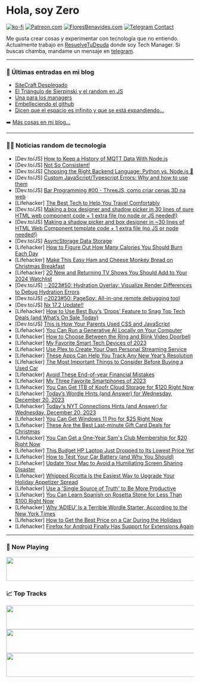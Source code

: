 # Hola, soy Zero

[![ko-fi](https://ko-fi.com/img/githubbutton_sm.svg)](https://ko-fi.com/J3J4N0LUK)
[![Patreon.com](https://img.shields.io/endpoint.svg?url=https%3A%2F%2Fshieldsio-patreon.vercel.app%2Fapi%3Fusername%3Dzerodragon%26type%3Dpatrons&style=for-the-badge)](https://patreon.com/zerodragon)
[![FloresBenavides.com](https://img.shields.io/website?down_message=oops&label=MiBlog&style=for-the-badge&up_message=online&url=https%3A%2F%2Ffloresbenavides.com)](https://floresbenavides.com)
[![Telegram Contact](https://img.shields.io/badge/escr%C3%ADbeme-ZeroDragon-%2326A5E4?style=for-the-badge&logo=telegram)](https://t.me/zerodragon)

Me gusta crear cosas y experimentar con tecnología que no entiendo.
Actualmente trabajo en [ResuelveTuDeuda](http://github.com/resuelve) donde soy Tech Manager.
Si buscas chamba, mandame un mensaje en [telegram](https://t.me/zerodragon).

---

### 📕 Últimas entradas en mi blog
<!-- BLOG-POST-LIST:START -->
- [SiteCraft Desplegado](https://floresbenavides.com/sitecraft-desplegado/)
- [El Triángulo de Sierpinski y el random en JS](https://floresbenavides.com/el-triangulo-de-sierpinski-y-el-random-en-js/)
- [Una para los managers](https://floresbenavides.com/una-para-los-managers/)
- [Embelleciendo el github](https://floresbenavides.com/embelleciendo-el-github/)
- [Dicen que el espacio es infinito y que se está expandiendo…](https://floresbenavides.com/dicen-que-el-espacio-es-infinito-y-que-se-esta-expandiendo/)
<!-- BLOG-POST-LIST:END -->

➡️ [Más cosas en mi blog...](https://floresbenavides.com)

---

### 👨‍💻 Noticias random de tecnología
<!-- TECH-POSTS:START -->
- [Dev.to/JS] [How to Keep a History of MQTT Data With Node.js](https://dev.to/reductstore/how-to-keep-a-history-of-mqtt-data-with-nodejs-5044)
- [Dev.to/JS] [Not So Consistent!](https://dev.to/pranavmadhavan1/not-so-consistent-71g)
- [Dev.to/JS] [Choosing the Right Backend Language: Python vs. Node.js 🚀](https://dev.to/abneribeiro/choosing-the-right-backend-language-python-vs-nodejs-2pkf)
- [Dev.to/JS] [Custom JavaScript/Typescript Errors: Why and how to use them](https://dev.to/adamcoster/custom-javascripttypescript-errors-why-and-how-to-use-them-1a5f)
- [Dev.to/JS] [Bar Programming #00 - ThreeJS, como criar cenas 3D na web](https://dev.to/samoht/bar-programming-00-threejs-como-criar-cenas-3d-na-web-2cnh)
- [Lifehacker] [The Best Tech to Help You Travel Comfortably](https://lifehacker.com/travel/the-best-tech-to-travel-comfortably)
- [Dev.to/JS] [Making a box designer and shadow picker in 30 lines of pure HTML web component code + 1 extra file &lpar;no node or JS needed!&rpar;](https://dev.to/michaelpb/making-a-box-designer-and-shadow-picker-in-30-lines-of-pure-html-web-component-code-1-extra-file-no-node-or-js-needed-2m3g)
- [Dev.to/JS] [Making a shadow picker and box designer in ~30 lines of HTML Web Component template code + 1 extra file &lpar;no JS or node needed!&rpar;](https://dev.to/michaelpb/making-a-shadow-picker-and-box-designer-in-30-lines-of-html-web-component-template-code-1-extra-file-no-js-or-node-needed-55ch)
- [Dev.to/JS] [AsyncStorage Data Storage](https://dev.to/ofidohub/asyncstorage-data-storage-4n9a)
- [Lifehacker] [How to Figure Out How Many Calories You Should Burn Each Day](https://lifehacker.com/health/how-many-calories-should-you-burn-each-day)
- [Lifehacker] [Make This Easy Ham and Cheese Monkey Bread on Christmas Breakfast](https://lifehacker.com/food-drink/easy-ham-and-cheese-monkey-bread-recipe)
- [Lifehacker] [20 New and Returning TV Shows You Should Add to Your 2024 Watchlist](https://lifehacker.com/entertainment/best-new-and-returning-tv-shows-2024)
- [Dev.to/JS] [✨2023#50: Hydration Overlay: Visualize Render Differences to Debug Hydration Errors](https://dev.to/jstoolsweekly/202350-hydration-overlay-visualize-render-differences-to-debug-hydration-errors-5cao)
- [Dev.to/JS] [🔥2023#50: PageSpy: All-in-one remote debugging tool](https://dev.to/jstoolsweekly/202350-pagespy-all-in-one-remote-debugging-tool-ldj)
- [Dev.to/JS] [Nx 17.2 Update!!](https://dev.to/nx/nx-172-update-5ag8)
- [Lifehacker] [How to Use Best Buy’s ‘Drops’ Feature to Snag Top Tech Deals &lpar;and What’s On Sale Today&rpar;](https://lifehacker.com/tech/best-tech-deals-from-best-buy-drops)
- [Dev.to/JS] [This is How Your Parents Used CSS and JavaScript](https://dev.to/nikola/this-is-how-your-parents-used-css-and-javascript-b8p)
- [Lifehacker] [You Can Run a Generative AI Locally on Your Computer](https://lifehacker.com/tech/how-to-run-generative-ais-locally-on-your-computer)
- [Lifehacker] [How to Choose Between the Ring and Blink Video Doorbell](https://lifehacker.com/tech/ring-and-blink-doorbell-comparison)
- [Lifehacker] [My Favorite Smart Tech Devices of 2023](https://lifehacker.com/tech/best-smart-tech-this-year)
- [Lifehacker] [Use Plex to Create Your Own Personal Streaming Service](https://lifehacker.com/tech/how-to-use-plex-to-create-your-own-personal-streaming-service)
- [Lifehacker] [These Apps Can Help You Track Any New Year’s Resolution](https://lifehacker.com/health/the-best-new-years-resolution-apps)
- [Lifehacker] [The Most Important Things to Consider Before Buying a Used Car](https://lifehacker.com/travel/tips-for-used-car-buying)
- [Lifehacker] [Avoid These End-of-year Financial Mistakes](https://lifehacker.com/money/avoid-these-end-of-year-financial-mistakes)
- [Lifehacker] [My Three Favorite Smartphones of 2023](https://lifehacker.com/tech/the-best-smartphones-of-2023)
- [Lifehacker] [You Can Get 1TB of Koofr Cloud Storage for $120 Right Now](https://lifehacker.com/tech/koofr-cloud-storage)
- [Lifehacker] [Today’s Wordle Hints &lpar;and Answer&rpar; for Wednesday, December 20, 2023](https://lifehacker.com/entertainment/wordle-answer-today-december-20-2023)
- [Lifehacker] [Today&#39;s NYT Connections Hints &lpar;and Answer&rpar; for Wednesday, December 20, 2023](https://lifehacker.com/entertainment/nyt-connections-answer-today-december-20-2023)
- [Lifehacker] [You Can Get Windows 11 Pro for $25 Right Now](https://lifehacker.com/tech/windows-11-pro-sale)
- [Lifehacker] [These Are the Best Last-minute Gift Card Deals for Christmas](https://lifehacker.com/money/best-gift-card-deals-for-christmas)
- [Lifehacker] [You Can Get a One-Year Sam&#39;s Club Membership for $20 Right Now](https://lifehacker.com/money/one-year-sams-club-membership)
- [Lifehacker] [This Budget HP Laptop Just Dropped to Its Lowest Price Yet](https://lifehacker.com/tech/hp-envy-x360-laptop-sale-best-buy)
- [Lifehacker] [How to Test Your Car Battery &lpar;and Why You Should&rpar;](https://lifehacker.com/travel/how-to-test-car-battery)
- [Lifehacker] [Update Your Mac to Avoid a Humiliating Screen Sharing Disaster](https://lifehacker.com/tech/mac-os-sonoma-update-fixes-screen-share-bug)
- [Lifehacker] [Whipped Ricotta Is the Easiest Way to Upgrade Your Holiday Appetizer Spread](https://lifehacker.com/food-drink/easy-whipped-ricotta-cheese-recipe)
- [Lifehacker] [Use a &#39;Single Source of Truth&#39; to Be More Productive](https://lifehacker.com/work/use-a-single-source-of-truth-to-be-more-productive)
- [Lifehacker] [You Can Learn Spanish on Rosetta Stone for Less Than $100 Right Now](https://lifehacker.com/tech/spanish-rosetta-stone)
- [Lifehacker] [Why ‘ADIEU’ Is a Terrible Wordle Starter, According to the New York Times](https://lifehacker.com/entertainment/best-nyt-wordle-starter-words)
- [Lifehacker] [How to Get the Best Price on a Car During the Holidays](https://lifehacker.com/travel/how-to-get-the-best-price-on-a-car-during-the-holidays)
- [Lifehacker] [Firefox for Android Finally Has Support for Extensions Again](https://lifehacker.com/tech/firefox-for-android-extension-support)<!-- TECH-POSTS:END -->

---

### 🎵 Now Playing
<a href="https://spotify-now-playing-dun.vercel.app/now-playing?open"><img src="https://spotify-now-playing-dun.vercel.app/now-playing" width="540" height="64"></a>

### 📈 Top Tracks
<a href="https://spotify-now-playing-dun.vercel.app/top-tracks?i=1&open"><img src="https://spotify-now-playing-dun.vercel.app/top-tracks?i=1" width="540" height="64"></a>
<a href="https://spotify-now-playing-dun.vercel.app/top-tracks?i=2&open"><img src="https://spotify-now-playing-dun.vercel.app/top-tracks?i=2" width="540" height="64"></a>
<a href="https://spotify-now-playing-dun.vercel.app/top-tracks?i=3&open"><img src="https://spotify-now-playing-dun.vercel.app/top-tracks?i=3" width="540" height="64"></a>
